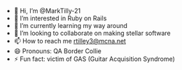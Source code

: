 - 👋 Hi, I’m @MarkTilly-21
- 👀 I’m interested in Ruby on Rails
- 🌱 I’m currently learning my way around
- 💞️ I’m looking to collaborate on making stellar software
- 📫 How to reach me rtilley3@mcna.net
- 😄 Pronouns: QA Border Collie
- ⚡ Fun fact: victim of GAS (Guitar Acquisition Syndrome)

<!---
MarkTilly-21/MarkTilly-21 is a ✨ special ✨ repository because its `README.md` (this file) appears on your GitHub profile.
You can click the Preview link to take a look at your changes.
--->
